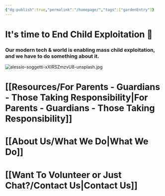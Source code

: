 ```yaml
---
{"dg-publish":true,"permalink":"/homepage/","tags":["gardenEntry"]}
---
```


# It's time to End Child Exploitation 🌺
### Our modern tech & world is enabling mass child exploitation, and we have to do something about it. 

![alessio-soggetti-xXIRSZmzvU8-unsplash.jpg](/img/user/images/alessio-soggetti-xXIRSZmzvU8-unsplash.jpg)

# [[Resources/For Parents - Guardians - Those Taking Responsibility\|For Parents - Guardians - Those Taking Responsibility]] 

# [[About Us/What We Do\|What We Do]]

# [[Want To Volunteer or Just Chat?/Contact Us\|Contact Us]] 